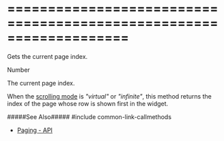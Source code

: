 ===================================================================
===================================================================

<!--shortDescription-->
Gets the current page index.
<!--/shortDescription-->

<!--returnType-->Number<!--/returnType-->
<!--returnDescription-->
The current page index.         
<!--/returnDescription-->

<!--fullDescription-->
When the [scrolling mode]({basewidgetpath}/Configuration/scrolling/#mode) is *"virtual"* or *"infinite"*, this method returns the index of the page whose row is shown first in the widget. 


#####See Also#####
#include common-link-callmethods
- [Paging - API](/Documentation/Guide/Widgets/{WidgetName}/Paging/#API)
<!--/fullDescription-->